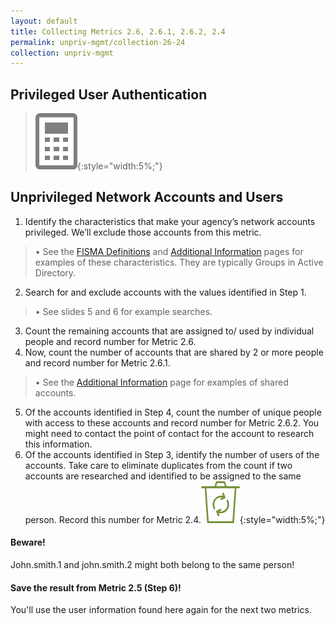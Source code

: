 ```yaml
---
layout: default
title: Collecting Metrics 2.6, 2.6.1, 2.6.2, 2.4
permalink: unpriv-mgmt/collection-26-24
collection: unpriv-mgmt
---
```

## Privileged User Authentication
>![Calculator logo](../img/calc.png){:style="width:5%;"}

## Unprivileged Network Accounts and Users
1. Identify the characteristics that make your agency’s network accounts privileged. We’ll exclude those accounts from this metric.
> • See the [FISMA Definitions](../priv-mgmt/definitions) and [Additional Information](../priv-mgmt/more-info) pages for examples of these characteristics. They are typically Groups in Active Directory.
2. Search for and exclude accounts with the values identified in Step 1.
> • See slides 5 and 6 for example searches.
3. Count the remaining accounts that are assigned to/ used by individual people and record number for Metric 2.6.
4. Now, count the number of accounts that are shared by 2 or more people and record number for Metric 2.6.1.
> • See the [Additional Information](../priv-mgmt/more-info) page for examples of shared accounts.
5. Of the accounts identified in Step 4, count the number of unique people with access to these accounts and record number for Metric 2.6.2. You might need to contact the point of contact for the account to research this information.
6. Of the accounts identified in Step 3, identify the number of users of the accounts. Take care to eliminate duplicates from the count if two accounts are researched and identified to be assigned to the same person. Record this number for Metric 2.4.![Recycle logo](../img/recycle.png){:style="width:5%;"}

<div class="usa-alert usa-alert-info">
  <div class="usa-alert-body">
    <p class="usa-alert-text"><H4>Beware!</H4>
    John.smith.1 and john.smith.2 might both belong to the same person!</p> 
</div>
</div>

<div class="usa-alert usa-alert-info">
  <div class="usa-alert-body">
    <p class="usa-alert-text"><H4>Save the result from Metric 2.5 (Step 6)!</H4>
    You'll use the user information found here again for the next two metrics.</p> 
</div>
</div>
